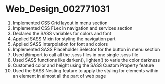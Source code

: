 # Web_Design_002771031


1. Implemented CSS Grid layout in menu section
2. Implemented CSS FLex in navigation and services section
3. Declared the SASS variables for colors and font
4. Applied SASS Mixin for styling the navigation part
5. Applied SASS Interpolation for font and colors
6. Implemented SASS Placeholder Selector for the button in menu section
7. Used @import to call all the .scss files in one single .scss file
8. Used SASS functions like darken(), lighten() to varie the color darkness
9. Customed color and height using the SASS Custom Property feature
10. Used the SASS Nesting feature to apply the styling for elements within an element in almost all the part of web page